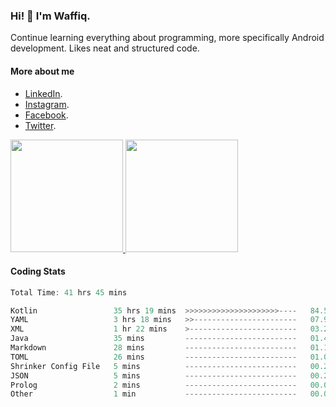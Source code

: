### Hi! 👋 I'm Waffiq.

Continue learning everything about programming, more specifically Android development. Likes neat and structured code.

#### More about me 
- [LinkedIn](https://www.linkedin.com/in/waffiqaziz/).
- [Instagram](https://www.instagram.com/waffiqaziz/).
- [Facebook](https://web.facebook.com/WaffiqAziz/).
- [Twitter](https://twitter.com/AzizWaffiq).

<p align="left">
<a href="https://github.com/waffiqaziz">
  <img height="180em" src="https://github-readme-stats-eight-theta.vercel.app/api?username=waffiqaziz&show_icons=true&theme=algolia&include_all_commits=true&count_private=true"/>
  <img height="180em" src="https://github-readme-stats-eight-theta.vercel.app/api/top-langs/?username=waffiqaziz&layout=compact&langs_count=8&theme=algolia"/>
</a>
</p>

#### Coding Stats
<!--START_SECTION:waka-->

```rust
Total Time: 41 hrs 45 mins

Kotlin                 35 hrs 19 mins  >>>>>>>>>>>>>>>>>>>>>----   84.53 %
YAML                   3 hrs 18 mins   >>-----------------------   07.92 %
XML                    1 hr 22 mins    >------------------------   03.29 %
Java                   35 mins         -------------------------   01.40 %
Markdown               28 mins         -------------------------   01.13 %
TOML                   26 mins         -------------------------   01.05 %
Shrinker Config File   5 mins          -------------------------   00.21 %
JSON                   5 mins          -------------------------   00.20 %
Prolog                 2 mins          -------------------------   00.09 %
Other                  1 min           -------------------------   00.07 %
```

<!--END_SECTION:waka-->
